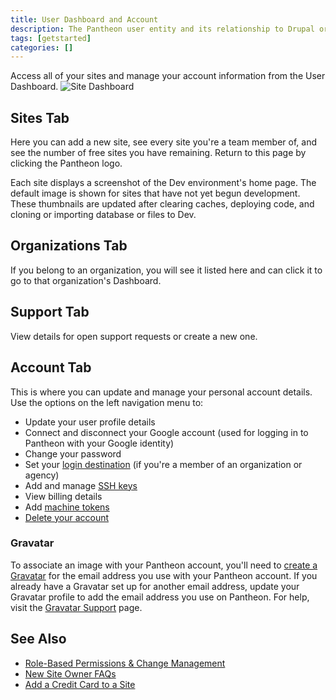 ```yaml
---
title: User Dashboard and Account
description: The Pantheon user entity and its relationship to Drupal or WordPress sites, teams, and organizations.
tags: [getstarted]
categories: []
---
```


Access all of your sites and manage your account information from the User Dashboard.
![Site Dashboard](/source/docs/assets/images/dashboard/pantheon-user-dashboard.png)

## Sites Tab
Here you can add a new site, see every site you're a team member of, and see the number of free sites you have remaining. Return to this page by clicking the Pantheon logo.

Each site displays a screenshot of the Dev environment's home page. The default image is shown for sites that have not yet begun development. These thumbnails are updated after clearing caches, deploying code, and cloning or importing database or files to Dev.

## Organizations Tab
If you belong to an organization, you will see it listed here and can click it to go to that organization's Dashboard.

## Support Tab
View details for open support requests or create a new one.

## Account Tab
This is where you can update and manage your personal account details. Use the options on the left navigation menu to:

- Update your user profile details
- Connect and disconnect your Google account (used for logging in to Pantheon with your Google identity)
- Change your password  
- Set your [login destination](https://dashboard.pantheon.io/users/#account/login-destination) (if you're a member of an organization or agency)  
- Add and manage [SSH keys](/docs/ssh-keys/)  
- View billing details  
- Add [machine tokens](/docs/machine-tokens/)  
- [Delete your account](/docs/delete-account/)

### Gravatar
To associate an image with your Pantheon account, you'll need to [create a Gravatar](http://gravatar.com/) for the email address you use with your Pantheon account. If you already have a Gravatar set up for another email address, update your Gravatar profile to add the email address you use on Pantheon. For help, visit the [Gravatar Support](https://gravatar.com/support/) page.


## See Also
- [Role-Based Permissions & Change Management](/docs/change-management/)
- [New Site Owner FAQs](/docs/site-owner-faq/)
- [Add a Credit Card to a Site](/docs/site-payments/)
